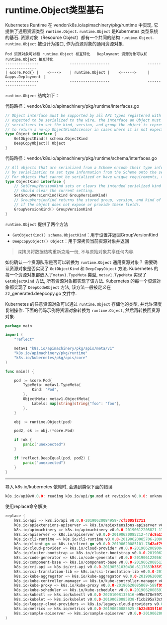 # runtime.Object类型基石

Kubernetes Runtime 在 vendor/k8s.io/apimachinery/pkg/runtime 中实现, 
它提供了通用资源类型 `runtime.Object`.
`runtime.Object` 是Kubernetes 类型系统的基石.
资源对象（Resource Object）都有一个共同的结构 `runtime.Object`.
`runtime.Object` 被设计为接口, 作为资源对象的通用资源对象.
```
Pod 资源对象可以和 runtime.Object 相互转化   Deployment 资源对象可以和 runtime.Object 相互转化
---------------              ------------------                 --------------------
| &core.Pod{} |    <---->    | runtime.Object |    <------>     | &apps.Deployment |
---------------              ------------------                 --------------------
```

`runtime.Object` 结构如下：

代码路径：vendor/k8s.io/apimachinery/pkg/runtime/interfaces.go

```go
// Object interface must be supported by all API types registered with Scheme. Since objects in a scheme are
// expected to be serialized to the wire, the interface an Object must provide to the Scheme allows
// serializers to set the kind, version, and group the object is represented as. An Object may choose
// to return a no-op ObjectKindAccessor in cases where it is not expected to be serialized.
type Object interface {
	GetObjectKind() schema.ObjectKind
	DeepCopyObject() Object
}
```

代码路径：vendor/k8s.io/apimachinery/pkg/runtime/schema/interfaces.go

```go
// All objects that are serialized from a Scheme encode their type information. This interface is used
// by serialization to set type information from the Scheme onto the serialized version of an object.
// For objects that cannot be serialized or have unique requirements, this interface may be a no-op.
type ObjectKind interface {
	// SetGroupVersionKind sets or clears the intended serialized kind of an object. Passing kind nil
	// should clear the current setting.
	SetGroupVersionKind(kind GroupVersionKind)
	// GroupVersionKind returns the stored group, version, and kind of an object, or an empty struct
	// if the object does not expose or provide these fields.
	GroupVersionKind() GroupVersionKind
}
```

`runtime.Object` 提供了两个方法

- `GetObjectKind() schema.ObjectKind`：用于设置并返回GroupVersionKind
- `DeepCopyObject() Object`：用于深拷贝当前资源对象并返回

>  深拷贝将数据结构重新克隆一份, 不与原始对象共享任何内容.



如何确认一个资源队形是否可以转换为 `runtime.Object` 通用资源对象？
需要确认资源对象是否实现了 `GetObjectKind` 和 `DeepCopyObject` 方法.
Kubernetes 的每一个资源对象都嵌入了`metav1.TypeMeta` 类型, 
`metav1.TypeMeta` 实现了 `GetObjectKind` 方法, 所有资源对象都实现了该方法.
Kubernetes 的每一个资源对象都实现了 `DeepCodeObject` 方法, 
该方法一般被定义在 zz_generated.deepcopy.go 文件中.


Kubernetes 的任意资源对象可以通过 `runtime.Object` 存储他的类型, 并允许深度复制操作.
下面的代码示例将资源对象转换为 `runtime.Object`, 然后再转换回资源对象.

```go
package main

import (
	"reflect"

	metav1 "k8s.io/apimachinery/pkg/apis/meta/v1"
	"k8s.io/apimachinery/pkg/runtime"
	"k8s.io/kubernetes/pkg/apis/core"
)

func main() {

	pod := &core.Pod{
		TypeMeta: metav1.TypeMeta{
			Kind: "Pod",
		},
		ObjectMeta: metav1.ObjectMeta{
			Labels: map[string]string{"foo": "foo"},
		},
	}

	obj := runtime.Object(pod)

	pod2, ok := obj.(*core.Pod)

	if !ok {
		panic("unexpected")
	}

	if !reflect.DeepEqual(pod, pod2) {
		panic("unexpected")
	}
}
```

---

导入 k8s.io/kubernetes 依赖时, 会遇到类似下面的错误

```go
k8s.io/api@v0.0.0: reading k8s.io/api/go.mod at revision v0.0.0: unknown revision v0.0.0
```

使用replace命令解决

```go
replace (
    k8s.io/api => k8s.io/api v0.0.0-20190620084959-7cf5895f2711
    k8s.io/apiextensions-apiserver => k8s.io/apiextensions-apiserver v0.0.0-20190620085554-14e95df34f1f
    k8s.io/apimachinery => k8s.io/apimachinery v0.0.0-20190612205821-1799e75a0719
    k8s.io/apiserver => k8s.io/apiserver v0.0.0-20190620085212-47dc9a115b18
    k8s.io/cli-runtime => k8s.io/cli-runtime v0.0.0-20190620085706-2090e6d8f84c
    k8s.io/client-go => k8s.io/client-go v0.0.0-20190620085101-78d2af792bab
    k8s.io/cloud-provider => k8s.io/cloud-provider v0.0.0-20190620090043-8301c0bda1f0
    k8s.io/cluster-bootstrap => k8s.io/cluster-bootstrap v0.0.0-20190620090013-c9a0fc045dc1
    k8s.io/code-generator => k8s.io/code-generator v0.0.0-20190612205613-18da4a14b22b
    k8s.io/component-base => k8s.io/component-base v0.0.0-20190620085130-185d68e6e6ea
    k8s.io/cri-api => k8s.io/cri-api v0.0.0-20190531030430-6117653b35f1
    k8s.io/csi-translation-lib => k8s.io/csi-translation-lib v0.0.0-20190620090116-299a7b270edc
    k8s.io/kube-aggregator => k8s.io/kube-aggregator v0.0.0-20190620085325-f29e2b4a4f84
    k8s.io/kube-controller-manager => k8s.io/kube-controller-manager v0.0.0-20190620085942-b7f18460b210
    k8s.io/kube-proxy => k8s.io/kube-proxy v0.0.0-20190620085809-589f994ddf7f
    k8s.io/kube-scheduler => k8s.io/kube-scheduler v0.0.0-20190620085912-4acac5405ec6
    k8s.io/kubectl => k8s.io/kubectl v0.0.0-20201008135616-e95e378e5972
    k8s.io/kubelet => k8s.io/kubelet v0.0.0-20190620085838-f1cb295a73c9
    k8s.io/legacy-cloud-providers => k8s.io/legacy-cloud-providers v0.0.0-20190620090156-2138f2c9de18
    k8s.io/metrics => k8s.io/metrics v0.0.0-20190620085625-3b22d835f165
    k8s.io/sample-apiserver => k8s.io/sample-apiserver v0.0.0-20190620085408-1aef9010884e
)
```


